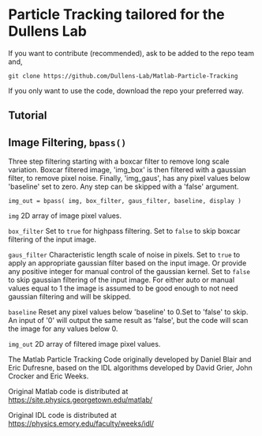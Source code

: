 # Particle Tracking tailored for the Dullens Lab

If you want to contribute (recommended), ask to be added to the repo team and, 

`git clone https://github.com/Dullens-Lab/Matlab-Particle-Tracking`

If you only want to use the code, download the repo your preferred way.

## Tutorial

## Image Filtering, `bpass()`

Three step filtering starting with a boxcar filter to remove long scale variation. Boxcar filtered image, 'img_box' is then filtered with a gaussian filter, to remove pixel noise. Finally, 'img_gaus', has any pixel values below 'baseline' set to zero. Any step can be skipped with a 'false' argument.

`img_out = bpass( img, box_filter, gaus_filter, baseline, display )`

`img` 2D array of image pixel values.

`box_filter` Set to `true` for highpass filtering. Set to `false` to skip boxcar filtering of the input image.

`gaus_filter` Characteristic length scale of noise in pixels. Set to `true` to apply an appropriate gaussian filter based on the input image. Or provide any positive integer for manual control of the gaussian kernel. Set to `false` to skip gaussian filtering of the input image. For either auto or manual values equal to 1 the image is assumed to be good enough to not need gaussian filtering and will be skipped.

`baseline` Reset any pixel values below 'baseline' to 0.Set to 'false' to skip. An input of '0' will output the same result as 'false', but the code will scan the image for any values below 0.

`img_out` 2D array of filtered image pixel values.




The Matlab Particle Tracking Code originally developed by Daniel Blair and Eric Dufresne, based on the IDL algorithms developed by David Grier, John Crocker and Eric Weeks.

Original Matlab code is distributed at https://site.physics.georgetown.edu/matlab/

Original IDL code is distributed at https://physics.emory.edu/faculty/weeks/idl/

